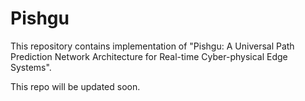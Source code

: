 # Pishgu
This repository contains implementation of "Pishgu: A Universal Path Prediction Network Architecture for Real-time Cyber-physical Edge Systems".

This repo will be updated soon. 
